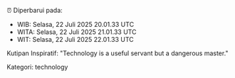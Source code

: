 ⏰ Diperbarui pada:
- WIB: Selasa, 22 Juli 2025 20.01.33 UTC
- WITA: Selasa, 22 Juli 2025 21.01.33 UTC
- WIT: Selasa, 22 Juli 2025 22.01.33 UTC

Kutipan Inspiratif:
"Technology is a useful servant but a dangerous master."


Kategori: technology

